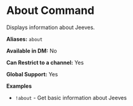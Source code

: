 # About Command

Displays information about Jeeves.

**Aliases:** `about`

**Available in DM:** No

**Can Restrict to a channel:** Yes

**Global Support:** Yes

**Examples**

* `!about` - Get basic information about Jeeves
